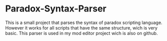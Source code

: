 Paradox-Syntax-Parser
=====================
This is a small project that parses the syntax of paradox scripting language. However it works for all scripts that have the same structure, wich is very basic.
This parser is used in my mod editor project wich is also on github.